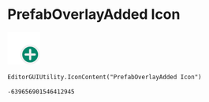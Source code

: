 # PrefabOverlayAdded Icon
![](/img/PrefabOverlayAdded%20Icon.png)

``` CSharp
EditorGUIUtility.IconContent("PrefabOverlayAdded Icon")
```
```
-639656901546412945
```
